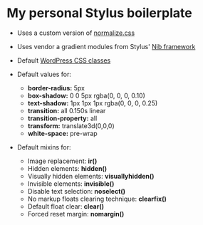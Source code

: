 # My personal Stylus boilerplate #

* Uses a custom version of [normalize.css](http://necolas.github.com/normalize.css/)
* Uses vendor a gradient modules from Stylus' [Nib framework](http://visionmedia.github.com/nib/)
* Default [WordPress CSS classes](http://codex.wordpress.org/CSS)

* Default values for:
  * **border-radius:** 5px
  * **box-shadow:** 0 0 5px rgba(0, 0, 0, 0.10)
  * **text-shadow:** 1px 1px 1px rgba(0, 0, 0, 0.25)
  * **transition:** all 0.150s linear
  * **transition-property:** all
  * **transform:** translate3d(0,0,0)
  * **white-space:** pre-wrap

* Default mixins for:
  * Image replacement: **ir()**
  * Hidden elements: **hidden()**
  * Visually hidden elements: **visuallyhidden()**
  * Invisible elements: **invisible()**
  * Disable text selection: **noselect()**
  * No markup floats clearing technique: **clearfix()**
  * Default float clear: **clear()**
  * Forced reset margin: **nomargin()**